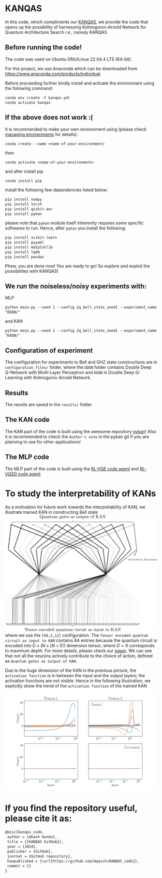 # KANQAS
In this code, which compliments our [KANQAS](https://scirate.com/arxiv/2406.17630), we provide the code that opens up the possibility of harnessing Kolmogorov-Arnold Network for Quantum Architecture Search i.e., namely KANQAS

## Before running the code!
The code was used on Ubuntu GNU/Linux 22.04.4 LTS (64-bit).

For this project, we use Anaconda which can be downloaded from https://www.anaconda.com/products/individual.

Before proceeding further kindly install and activate the environment using the following command:
```
conda env create -f kanqas.yml
conda activate kanqas 
```

## If the above does not work :(
It is recommended to make your own environment using (please check [managing envioenments](https://conda.io/projects/conda/en/latest/user-guide/tasks/manage-environments.html) for details):
```
conda create --name <name-of-your-environment>
```
then 
```
conda activate <name-of-your-environment>
```
and after install pip
```
conda install pip
```
install the following few dependencies listed below:
```
pip install numpy
pip install torch
pip install qiskit-aer
pip install pykan
```
please note that `pykan` module itself inherently requires some specific softwares to run. Hence, after `pykan` you install the following:
```
pip install scikit-learn
pip install pyyaml
pip install matplotlib
pip install tqdm
pip install pandas
```

Phew, you are done now! You are ready to go! So explore and exploit the possibilities with KANQAS!
## We run the noiseless/noisy experiments with:
MLP
```
python main.py --seed 1 --config 2q_bell_state_seed1 --experiment_name "DDQN/"
```

and KAN
```
python main.py --seed 1 --config 2q_bell_state_seed1 --experiment_name "KAQN/"
```

## Configuration of experiment
The configuration for experiments to Bell and GHZ state constructions are in `configuration_files/` folder, where the `DDQN` folder contains Double Deep Q-Network with Multi-Layer Perceptron and `KAQN` is Double Deep Q-Learning with Kolmogorov Arnold Network. 

## Results
The results are saved in the `results/` folder.

## The KAN code
The KAN part of the code is built using the awesome repository [pykan](https://github.com/KindXiaoming/pykan)! Also it is recommended to check the `Author's note` in the pykan git if you are planning to use for other applications!

## The MLP code
The MLP part of the code is built using the [RL-VQE code agent](https://github.com/mostaszewski314/RL_for_optimization_of_VQE_circuit_architectures/blob/main/agents/DeepQ.py) and [RL-VQSD code agent](https://github.com/iitis/RL_for_VQSD_ansatz_optimization/blob/main/agents/DeepQ.py)


# To study the interpretability of KANs
As a motivation for future work towards the interpretability of KAN, we illustrate trained KAN in constructing Bell state
![The learned nerwotk](pics/the_network_after_training_bell_state.png)
where we use the `[84,2,12]` configuration. The `Tensor encoded quantum circuit as input to KAN` contains 84 entries because the quantum circuit is encoded into $D\times (N\times(N+5))$ dimension tensor, where $D=6$ corresponds to maximum depth. For more details, please check our [paper](https://scirate.com/arxiv/2406.17630). We can see that not all the neurons actively contribute to the choice of action, defined as `Quantum gates as output of KAN`.


Due to the huge dimension of the KAN in the previous picture, the `activation function` is in between the input and the output layers; the activation functions are not visible. Hence in the following illustration, we explicitly show the trend of the `activation function` of the trained KAN
![The learned nerwotk](pics/2q_activation_function.png)

# If you find the repository useful, please cite it as:

```
@misc{kanqas_code,
 author = {Akash Kundu},
 title = {{KANQAS GitHub}},
 year = {2024},
 publisher = {GitHub},
 journal = {GitHub repository},
 howpublished = {\url{https://github.com/Aqasch/KANQAS_code}},
 commit = {}
}
```
